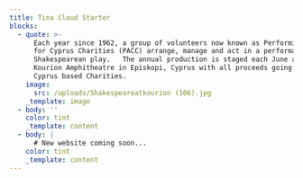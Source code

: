 ```yaml
---
title: Tina Cloud Starter
blocks:
  - quote: >-
      Each year since 1962, a group of volunteers now known as Performing Arts
      for Cyprus Charities (PACC) arrange, manage and act in a performance of a
      Shakespearean play.   The annual production is staged each June at Ancient
      Kourion Amphitheatre in Episkopi, Cyprus with all proceeds going to chosen
      Cyprus based Charities. 
    image:
      src: /uploads/Shakespeareatkourion (106).jpg
    _template: image
  - body: ''
    color: tint
    _template: content
  - body: |
      # New website coming soon...
    color: tint
    _template: content
---
```


